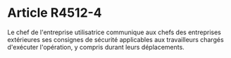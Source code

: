 # Article R4512-4

  
Le chef de l'entreprise utilisatrice communique aux chefs des entreprises extérieures ses consignes de sécurité applicables aux travailleurs chargés d'exécuter l'opération, y compris durant leurs déplacements.